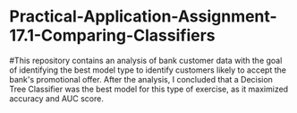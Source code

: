 # Practical-Application-Assignment-17.1-Comparing-Classifiers
#This repository contains an analysis of bank customer data with the goal of identifying the best model type to identify customers likely to accept the bank's promotional offer. After the analysis, I concluded that a Decision Tree Classifier was the best model for this type of exercise, as it maximized accuracy and AUC score. 

